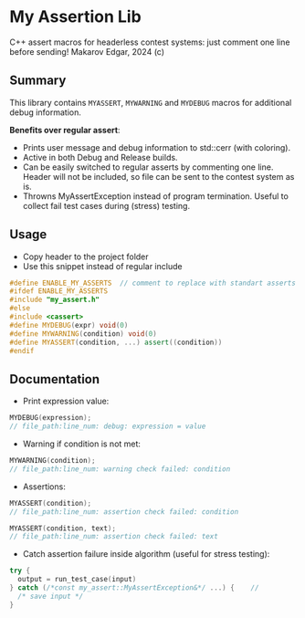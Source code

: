 # My Assertion Lib
C++ assert macros for headerless contest systems: just comment one line before sending!
Makarov Edgar, 2024 (c)

## Summary
This library contains `MYASSERT`, `MYWARNING` and `MYDEBUG` macros for additional debug information.

**Benefits over regular assert**:
 - Prints user message and debug information to std::cerr (with coloring).
 - Active in both Debug and Release builds.
 - Can be easily switched to regular asserts by commenting one line.
     Header will not be included, so file can be sent to the contest system as is.
 - Throwns MyAssertException instead of program termination.
     Useful to collect fail test cases during (stress) testing.


## Usage
- Copy header to the project folder
- Use this snippet instead of regular include
```cpp
#define ENABLE_MY_ASSERTS  // comment to replace with standart asserts (no header needed)
#ifdef ENABLE_MY_ASSERTS
#include "my_assert.h"
#else
#include <cassert>
#define MYDEBUG(expr) void(0)
#define MYWARNING(condition) void(0)
#define MYASSERT(condition, ...) assert((condition))
#endif
```

## Documentation
- Print expression value:
```cpp
MYDEBUG(expression);
// file_path:line_num: debug: expression = value
```

- Warning if condition is not met:
```cpp
MYWARNING(condition);
// file_path:line_num: warning check failed: condition
```

- Assertions:
```cpp
MYASSERT(condition);
// file_path:line_num: assertion check failed: condition
```
```cpp
MYASSERT(condition, text);
// file_path:line_num: assertion check failed: text
```

- Catch assertion failure inside algorithm (useful for stress testing):
```cpp
try {
  output = run_test_case(input)
} catch (/*const my_assert::MyAssertException&*/ ...) {    //
  /* save input */
}
```

